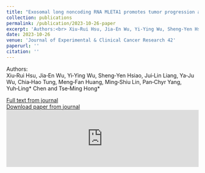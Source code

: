 ```yaml
---
title: "Exosomal long noncoding RNA MLETA1 promotes tumor progression and metastasis by regulating the miR-186-5p/EGFR and miR-497-5p/IGF1R axes in non-small cell lung cancer"
collection: publications
permalink: /publication/2023-10-26-paper
excerpt: 'Authors:<br> Xiu‑Rui Hsu, Jia‑En Wu, Yi‑Ying Wu, Sheng‑Yen Hsiao, Jui‑Lin Liang, Ya‑Ju Wu, Chia‑Hao Tung, Meng‑Fan Huang, Ming‑Shiu Lin, Pan‑Chyr Yang, Yuh‑Ling* Chen and Tse‑Ming Hong*'
date: 2023-10-26
venue: 'Journal of Experimental & Clinical Cancer Research 42'
paperurl: ''
citation: ''
---
```


Authors:<br> Xiu‑Rui Hsu, Jia‑En Wu, Yi‑Ying Wu, Sheng‑Yen Hsiao, Jui‑Lin Liang, Ya‑Ju Wu, Chia‑Hao Tung, Meng‑Fan Huang, Ming‑Shiu Lin, Pan‑Chyr Yang, Yuh‑Ling* Chen and Tse‑Ming Hong*

[Full text from journal](https://doi.org/10.1186/s13046-023-02859-y)<br>
[Download paper from journal](https://jeccr.biomedcentral.com/counter/pdf/10.1186/s13046-023-02859-y.pdf)
 <embed src="https://jeccr.biomedcentral.com/counter/pdf/10.1186/s13046-023-02859-y.pdf" width="100%" />
